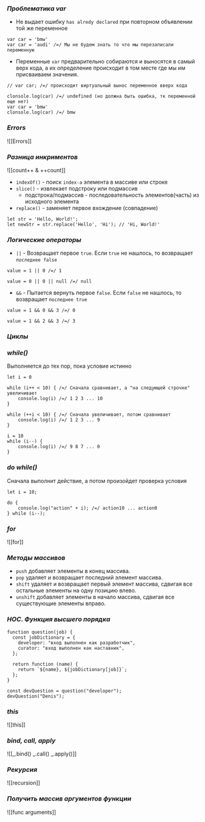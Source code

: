 ### _Проблематика var_

- Не выдает ошибку `has alredy declared` при повторном объявлении той же переменное

```
var car = 'bmw'
var car = 'audi' /=/ Мы не будем знать то что мы перезаписали переменную
```

- Переменные `var` предварительно собираются и выносятся в самый верх кода, а их определение происходит в том месте где мы им присваиваем значения.

```
// var car; /=/ происходит виртуальный вынос переменное вверх кода

clonsole.log(car) /=/ undefined (но должна быть ошибка, тк переменной еще нет)
var car = 'bmw'
clonsole.log(car) /=/ bmw
```

### _Errors_

![[Errors]]

### _Разница инкриментов_

![[count++ & ++count]]

- `indexOf()` - поиск `index-а` элемента в массиве или строке
- `slice()` - извлекает подстроку или подмассив
  - подстрока/подмассив - последовательность элементов(часть) из исходного элемента
- `replace()` - заменяет первое вхождение (совпадение)

```
let str = 'Hello, World!';
let newStr = str.replace('Hello', 'Hi'); // 'Hi, World!'
```

### _Логические операторы_

- `||` - Возвращает первое `true`.
  Если `true` не нашлось, то возвращает `последнее false`

```
value = 1 || 0 /=/ 1

value = 0 || 0 || null /=/ null
```

- `&&` - Пытается вернуть первое `false`.
  Если `false` не нашлось, то возвращает `последнее true`

```
value = 1 && 0 && 3 /=/ 0

value = 1 && 2 && 3 /=/ 3
```

### _Циклы_

### _while()_

Выполняется до тех пор, пока условие истинно

```
let i = 0

while (i++ < 10) { /=/ Сначала сравнивает, а "на следующей строчке" увеличивает
	console.log(i) /=/ 1 2 3 ... 10
}

while (++i < 10) { /=/ Сначала увеличивает, потом сравнивает
	console.log(i) /=/ 1 2 3 ... 9
}

i = 10
while (i--) {
	console.log(i) /=/ 9 8 7 ... 0
}
```

### _do while()_

Сначала выполнит действие, а потом произойдет проверка условия

```
let i = 10;

do {
	console.log("action" + i); /=/ action10 ... action0
} while (i--);
```

### _for_

![[for]]

### _Методы массивов_

- `push` добавляет элементы в конец массива.
- `pop` удаляет и возвращает последний элемент массива.
- `shift` удаляет и возвращает первый элемент массива, сдвигая все остальные элементы на одну позицию влево.
- `unshift` добавляет элементы в начало массива, сдвигая все существующие элементы вправо.

### _HOC. Функция высшего порядка_

```
function question(job) {
  const jobDictionary = {
    developer: "вход выполнен как разработчик",
    curator: "вход выполнен как наставник",
  };

  return function (name) {
    return `${name}, ${jobDictionary[job]}`;
  };
}

const devQuestion = question("developer");
devQuestion("Denis");
```
### _this_

![[this]]

### _bind, call, apply_

![[_.bind() _.call() _.apply()]]

### _Рекурсия_

![[recursion]]

### _Получить массив аргументов функции_

![[func arguments]]